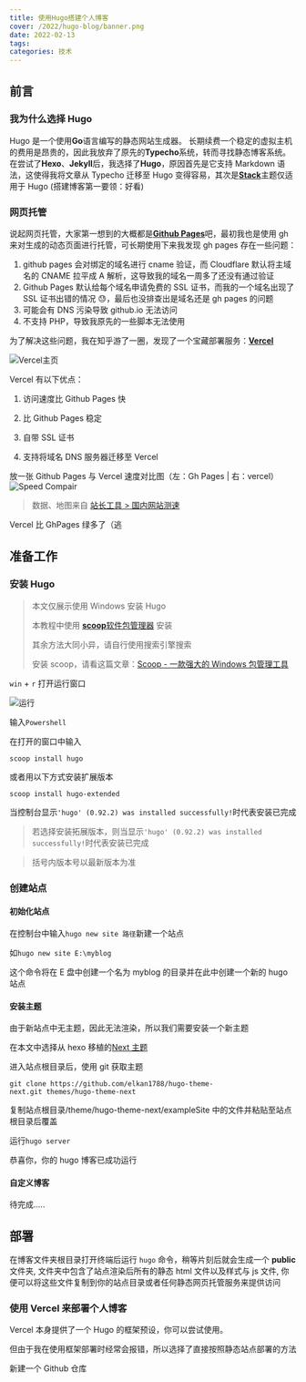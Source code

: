 ```yaml
---
title: 使用Hugo搭建个人博客
cover: /2022/hugo-blog/banner.png
date: 2022-02-13
tags:
categories: 技术
---
```


## 前言

### 我为什么选择 Hugo

Hugo 是一个使用**Go**语言编写的静态网站生成器。
长期续费一个稳定的虚拟主机的费用是昂贵的，因此我放弃了原先的**Typecho**系统，转而寻找静态博客系统。在尝试了**Hexo**、**Jekyll**后，我选择了**Hugo**，原因首先是它支持 Markdown 语法，这使得我将文章从 Typecho 迁移至 Hugo 变得容易，其次是[**Stack**](https://github.com/CaiJimmy/hugo-theme-stack)主题仅适用于 Hugo (搭建博客第一要领：好看)

### 网页托管

说起网页托管，大家第一想到的大概都是[**Github Pages**](https://pages.github.com)吧，最初我也是使用 gh 来对生成的动态页面进行托管，可长期使用下来我发现 gh pages 存在一些问题：

1. github pages 会对绑定的域名进行 cname 验证，而 Cloudflare 默认将主域名的 CNAME 拉平成 A 解析，这导致我的域名一周多了还没有通过验证
2. Github Pages 默认给每个域名申请免费的 SSL 证书，而我的一个域名出现了 SSL 证书出错的情况 😓，最后也没排查出是域名还是 gh pages 的问题
3. 可能会有 DNS 污染导致 github.io 无法访问
4. 不支持 PHP，导致我原先的一些脚本无法使用

为了解决这些问题，我在知乎游了一圈，发现了一个宝藏部署服务：[**Vercel**](https://vercel.com)

![Vercel主页](vercel.png)

Vercel 有以下优点：

1. 访问速度比 Github Pages 快

2. 比 Github Pages 稳定

3. 自带 SSL 证书

4. 支持将域名 DNS 服务器迁移至 Vercel

放一张 Github Pages 与 Vercel 速度对比图（左：Gh Pages | 右：vercel）
![Speed Compair](speed-compair.png)

> 数据、地图来自 [站长工具 > 国内网站测速](https://tool.chinaz.com/speedtest/)

Vercel 比 GhPages 绿多了（逃

## 准备工作

### 安装 Hugo

> 本文仅展示使用 Windows 安装 Hugo
>
> 本教程中使用 [**scoop**软件包管理器](https://scoop.sh/) 安装
>
> 其余方法大同小异，请自行使用搜索引擎搜索
>
> 安装 scoop，请看这篇文章：[Scoop - 一款强大的 Windows 包管理工具](/p/install-scoop/)

<code>win</code> + <code>r</code> 打开运行窗口

![运行](run-windows.png)

输入<code>Powershell</code>

在打开的窗口中输入

<code>scoop install hugo</code>

或者用以下方式安装扩展版本

<code>scoop install hugo-extended</code>

当控制台显示`'hugo' (0.92.2) was installed successfully!`时代表安装已完成

> 若选择安装拓展版本，则当显示`'hugo' (0.92.2) was installed successfully!`时代表安装已完成

> 括号内版本号以最新版本为准

### 创建站点

#### 初始化站点

在控制台中输入<code>hugo new site 路径</code>新建一个站点

如<code>hugo new site E:\myblog</code>

这个命令将在 E 盘中创建一个名为 myblog 的目录并在此中创建一个新的 hugo 站点

#### 安装主题

由于新站点中无主题，因此无法渲染，所以我们需要安装一个新主题

在本文中选择从 hexo 移植的[Next 主题](https://github.com/elkan1788/hugo-theme-next)

进入站点根目录后，使用 git 获取主题

`git clone https://github.com/elkan1788/hugo-theme-next.git themes/hugo-theme-next`

复制站点根目录/theme/hugo-theme-next/exampleSite 中的文件并粘贴至站点根目录后覆盖

运行<code>hugo server</code>

恭喜你，你的 hugo 博客已成功运行

#### 自定义博客

待完成.....

## 部署

在博客文件夹根目录打开终端后运行 `hugo` 命令，稍等片刻后就会生成一个 **public** 文件夹, 文件夹中包含了站点渲染后所有的静态 html 文件以及样式与 js 文件, 你便可以将这些文件复制到你的站点目录或者任何静态网页托管服务来提供访问

### 使用 Vercel 来部署个人博客

Vercel 本身提供了一个 Hugo 的框架预设，你可以尝试使用。

但由于我在使用框架部署时经常会报错，所以选择了直接按照静态站点部署的方法

新建一个 Github 仓库
